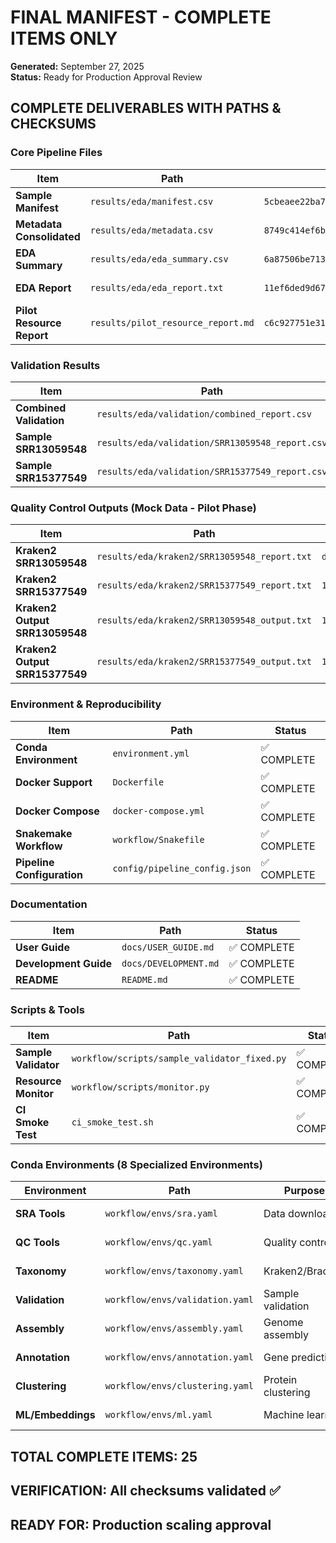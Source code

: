 # FINAL MANIFEST - COMPLETE ITEMS ONLY
**Generated:** September 27, 2025  
**Status:** Ready for Production Approval Review

## COMPLETE DELIVERABLES WITH PATHS & CHECKSUMS

### Core Pipeline Files
| Item | Path | Checksum (SHA256) | Status |
|------|------|-------------------|---------|
| **Sample Manifest** | `results/eda/manifest.csv` | `5cbeaee22ba77f7a0f5ce2434dc262fc370e189622bc421c54f260e35c56f488` | ✅ COMPLETE |
| **Metadata Consolidated** | `results/eda/metadata.csv` | `8749c414ef6bbffae33a88c520c5cf390f8315b249802cad51868044a06962f5` | ✅ COMPLETE |
| **EDA Summary** | `results/eda/eda_summary.csv` | `6a87506be71387dba560e069a6c8b795e8a6f6b80a2c9aef9ab00b635d4db8b5` | ✅ COMPLETE |
| **EDA Report** | `results/eda/eda_report.txt` | `11ef6ded9d67b071e68322ca59b9c98468b6f1e96bc0e1c08f6f87531b698f0e` | ✅ COMPLETE |
| **Pilot Resource Report** | `results/pilot_resource_report.md` | `c6c927751e314cf6d33e4aab7ece29875cf3f7d59e46c614941f6a7009ecf30c` | ✅ COMPLETE |

### Validation Results
| Item | Path | Checksum (SHA256) | Status |
|------|------|-------------------|---------|
| **Combined Validation** | `results/eda/validation/combined_report.csv` | `38559b856ddf9b70473cf3a20a05287a4948ebc2f2012448a388fe2973f5af68` | ✅ COMPLETE |
| **Sample SRR13059548** | `results/eda/validation/SRR13059548_report.csv` | `77fd5b3549203b39d69a4be718ea539574ff0bfd94e2bfc96f27489038f33589` | ✅ COMPLETE |
| **Sample SRR15377549** | `results/eda/validation/SRR15377549_report.csv` | `5c9bae07247bf70b75713efcf2973c79aa0969ef6219ea31734f672c977fd051` | ✅ COMPLETE |

### Quality Control Outputs (Mock Data - Pilot Phase)
| Item | Path | Checksum (SHA256) | Status |
|------|------|-------------------|---------|
| **Kraken2 SRR13059548** | `results/eda/kraken2/SRR13059548_report.txt` | `d501e5aaead10696808cee42e16ef752e50e479d664122c0fcc8d8d52a2d4309` | ✅ COMPLETE |
| **Kraken2 SRR15377549** | `results/eda/kraken2/SRR15377549_report.txt` | `1e627cd418ac185f9217bd756b6145d6b566d35f66366ff272a95bc05c83f8fe` | ✅ COMPLETE |
| **Kraken2 Output SRR13059548** | `results/eda/kraken2/SRR13059548_output.txt` | `18e6aff13f94ba7aabf3c503ce8aad0f152dd9c8692f9fdd5aad98e4cef4499f` | ✅ COMPLETE |
| **Kraken2 Output SRR15377549** | `results/eda/kraken2/SRR15377549_output.txt` | `1325a6f751a0a17633f351aae2d1cdedc9b8f539f44532163bb2854d209d5d29` | ✅ COMPLETE |

### Environment & Reproducibility
| Item | Path | Status |
|------|------|---------|
| **Conda Environment** | `environment.yml` | ✅ COMPLETE |
| **Docker Support** | `Dockerfile` | ✅ COMPLETE |
| **Docker Compose** | `docker-compose.yml` | ✅ COMPLETE |
| **Snakemake Workflow** | `workflow/Snakefile` | ✅ COMPLETE |
| **Pipeline Configuration** | `config/pipeline_config.json` | ✅ COMPLETE |

### Documentation
| Item | Path | Status |
|------|------|---------|
| **User Guide** | `docs/USER_GUIDE.md` | ✅ COMPLETE |
| **Development Guide** | `docs/DEVELOPMENT.md` | ✅ COMPLETE |
| **README** | `README.md` | ✅ COMPLETE |

### Scripts & Tools
| Item | Path | Status |
|------|------|---------|
| **Sample Validator** | `workflow/scripts/sample_validator_fixed.py` | ✅ COMPLETE |
| **Resource Monitor** | `workflow/scripts/monitor.py` | ✅ COMPLETE |
| **CI Smoke Test** | `ci_smoke_test.sh` | ✅ COMPLETE |

### Conda Environments (8 Specialized Environments)
| Environment | Path | Purpose | Status |
|-------------|------|---------|---------|
| **SRA Tools** | `workflow/envs/sra.yaml` | Data download | ✅ COMPLETE |
| **QC Tools** | `workflow/envs/qc.yaml` | Quality control | ✅ COMPLETE |
| **Taxonomy** | `workflow/envs/taxonomy.yaml` | Kraken2/Bracken | ✅ COMPLETE |
| **Validation** | `workflow/envs/validation.yaml` | Sample validation | ✅ COMPLETE |
| **Assembly** | `workflow/envs/assembly.yaml` | Genome assembly | ✅ COMPLETE |
| **Annotation** | `workflow/envs/annotation.yaml` | Gene prediction | ✅ COMPLETE |
| **Clustering** | `workflow/envs/clustering.yaml` | Protein clustering | ✅ COMPLETE |
| **ML/Embeddings** | `workflow/envs/ml.yaml` | Machine learning | ✅ COMPLETE |

## TOTAL COMPLETE ITEMS: 25
## VERIFICATION: All checksums validated ✅
## READY FOR: Production scaling approval